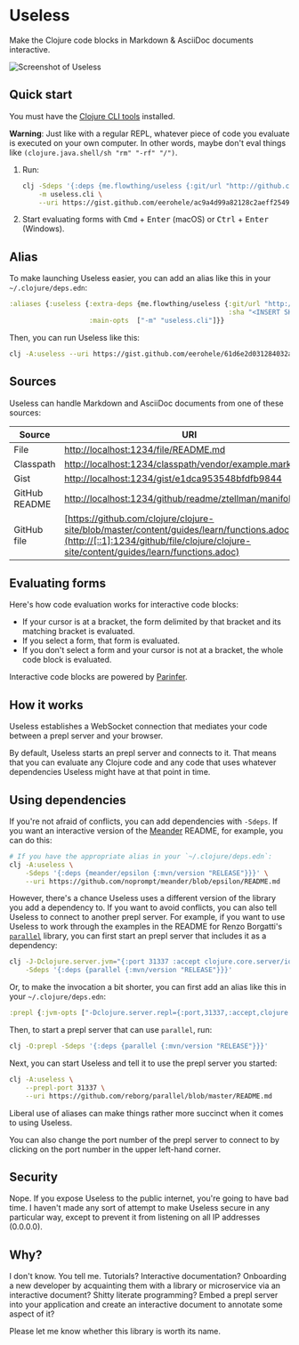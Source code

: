 Useless
=======

Make the Clojure code blocks in Markdown & AsciiDoc documents interactive.

![Screenshot of Useless](https://gist.githubusercontent.com/eerohele/b4c84928cc9cdb664cb97b39eaf14688/raw/b7ce2a2ead53c903e14f847cdc0439ea0c7b97cb/useless.png)

## Quick start

You must have the [Clojure CLI tools](https://www.clojure.org/guides/getting_started#_clojure_installer_and_cli_tools) installed.

**Warning**: Just like with a regular REPL, whatever piece of code you evaluate is executed on your own computer.
In other words, maybe don't eval things like `(clojure.java.shell/sh "rm" "-rf" "/")`.

1. Run:

    ```bash
    clj -Sdeps '{:deps {me.flowthing/useless {:git/url "http://github.com/eerohele/useless" :sha "8bbbe6297dbe0fab88ada2db9a7f22b48c5d806d"}}}' \
        -m useless.cli \
        --uri https://gist.github.com/eerohele/ac9a4d99a82128c2aeff25496fed4be9
    ```

1. Start evaluating forms with <kbd>Cmd</kbd> + <kbd>Enter</kbd> (macOS) or <kbd>Ctrl</kbd> + <kbd>Enter</kbd> (Windows).

## Alias

To make launching Useless easier, you can add an alias like this in your `~/.clojure/deps.edn`:

```clojure
:aliases {:useless {:extra-deps {me.flowthing/useless {:git/url "http://github.com/eerohele/useless"
                                                       :sha "<INSERT SHA HERE>"}}
                    :main-opts  ["-m" "useless.cli"]}}
```

Then, you can run Useless like this:

```bash
clj -A:useless --uri https://gist.github.com/eerohele/61d6e2d031284032a383d444da4792dd
```
   
## Sources

Useless can handle Markdown and AsciiDoc documents from one of these sources:

| Source | URI |
|------|-------|
| File | [http://localhost:1234/file/README.md](http://localhost:1234/file/README.md) |
| Classpath | [http://localhost:1234/classpath/vendor/example.markdown](http://localhost:1234/classpath/vendor/example.markdown) |
| Gist | [http://localhost:1234/gist/e1dca953548bfdfb9844](http://localhost:1234/gist/e1dca953548bfdfb9844) |
| GitHub README | [http://localhost:1234/github/readme/ztellman/manifold](http://localhost:1234/github/readme/ztellman/manifold) |
| GitHub file | [https://github.com/clojure/clojure-site/blob/master/content/guides/learn/functions.adoc](http://[::1]:1234/github/file/clojure/clojure-site/content/guides/learn/functions.adoc) |

## Evaluating forms

Here's how code evaluation works for interactive code blocks:

- If your cursor is at a bracket, the form delimited by that bracket and its
matching bracket is evaluated.
- If you select a form, that form is evaluated.
- If you don't select a form and your cursor is not at a bracket, the whole code
block is evaluated.

Interactive code blocks are powered by [Parinfer](https://shaunlebron.github.io/parinfer/).

## How it works

Useless establishes a WebSocket connection that mediates your code between a
prepl server and your browser.

By default, Useless starts an prepl server and connects to it. That means that
you can evaluate any Clojure code and any code that uses whatever dependencies
Useless might have at that point in time.

## Using dependencies

If you're not afraid of conflicts, you can add dependencies with `-Sdeps`. If
you want an interactive version of the
[Meander](https://github.com/noprompt/meander) README, for example, you can do
this:

```bash
# If you have the appropriate alias in your `~/.clojure/deps.edn`:  
clj -A:useless \
    -Sdeps '{:deps {meander/epsilon {:mvn/version "RELEASE"}}}' \
    --uri https://github.com/noprompt/meander/blob/epsilon/README.md
```

However, there's a chance Useless uses a different version of the library you
add a dependency to. If you want to avoid conflicts, you can also tell Useless
to connect to another prepl server. For example, if you want to use Useless to
work through the examples in the README for Renzo Borgatti's
[`parallel`](https://github.com/reborg/parallel) library, you can first start an
prepl server that includes it as a dependency:

```bash
clj -J-Dclojure.server.jvm="{:port 31337 :accept clojure.core.server/io-prepl}" \
    -Sdeps '{:deps {parallel {:mvn/version "RELEASE"}}}'
```

Or, to make the invocation a bit shorter, you can first add an alias like this
in your `~/.clojure/deps.edn`:

```clojure
:prepl {:jvm-opts ["-Dclojure.server.repl={:port,31337,:accept,clojure.core.server/io-prepl}"]}
```

Then, to start a prepl server that can use `parallel`, run:

```bash
clj -O:prepl -Sdeps '{:deps {parallel {:mvn/version "RELEASE"}}}'
```

Next, you can start Useless and tell it to use the prepl server you started:

```bash
clj -A:useless \
    --prepl-port 31337 \
    --uri https://github.com/reborg/parallel/blob/master/README.md
```

Liberal use of aliases can make things rather more succinct when it comes to
using Useless.

You can also change the port number of the prepl server to connect to by
clicking on the port number in the upper left-hand corner.

## Security

Nope. If you expose Useless to the public internet, you're going to have bad
time. I haven't made any sort of attempt to make Useless secure in any
particular way, except to prevent it from listening on all IP addresses
(0.0.0.0).

## Why?

I don't know. You tell me. Tutorials? Interactive documentation? Onboarding a
new developer by acquainting them with a library or microservice via an
interactive document? Shitty literate programming? Embed a prepl server into
your application and create an interactive document to annotate some aspect of
it?

Please let me know whether this library is worth its name.
